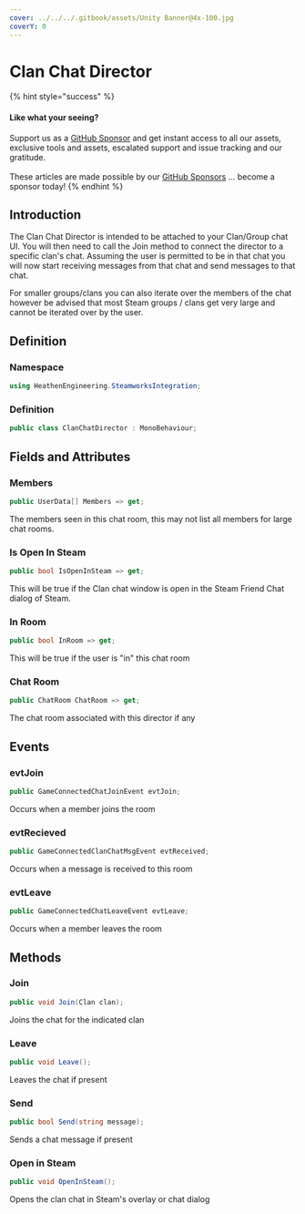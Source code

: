 ```yaml
---
cover: ../../../.gitbook/assets/Unity Banner@4x-100.jpg
coverY: 0
---
```


# Clan Chat Director

{% hint style="success" %}
#### Like what your seeing?

Support us as a [GitHub Sponsor](../../../become-a-sponsor/) and get instant access to all our assets, exclusive tools and assets, escalated support and issue tracking and our gratitude.\
\
These articles are made possible by our [GitHub Sponsors](../../../become-a-sponsor/) ... become a sponsor today!
{% endhint %}

## Introduction

The Clan Chat Director is intended to be attached to your Clan/Group chat UI. You will then need to call the Join method to connect the director to a specific clan's chat. Assuming the user is permitted to be in that chat you will now start receiving messages from that chat and send messages to that chat.&#x20;

For smaller groups/clans you can also iterate over the members of the chat however be advised that most Steam groups / clans get very large and cannot be iterated over by the user.

## Definition

### Namespace

```csharp
using HeathenEngineering.SteamworksIntegration;
```

### Definition

```csharp
public class ClanChatDirector : MonoBehaviour;
```

## Fields and Attributes

### Members

```csharp
public UserData[] Members => get;
```

The members seen in this chat room, this may not list all members for large chat rooms.

### Is Open In Steam

```csharp
public bool IsOpenInSteam => get;
```

This will be true if the Clan chat window is open in the Steam Friend Chat dialog of Steam.

### In Room

```csharp
public bool InRoom => get;
```

This will be true if the user is "in" this chat room

### Chat Room

```csharp
public ChatRoom ChatRoom => get;
```

The chat room associated with this director if any

## Events

### evtJoin

```csharp
public GameConnectedChatJoinEvent evtJoin;
```

Occurs when a member joins the room

### evtRecieved

```csharp
public GameConnectedClanChatMsgEvent evtReceived;
```

Occurs when a message is received to this room

### evtLeave

```csharp
public GameConnectedChatLeaveEvent evtLeave;
```

Occurs when a member leaves the room

## Methods

### Join

```csharp
public void Join(Clan clan);
```

Joins the chat for the indicated clan

### Leave

```csharp
public void Leave();
```

Leaves the chat if present

### Send

```csharp
public bool Send(string message);
```

Sends a chat message if present

### Open in Steam

```csharp
public void OpenInSteam();
```

Opens the clan chat in Steam's overlay or chat dialog

